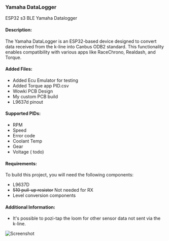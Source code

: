 ### Yamaha DataLogger
ESP32 s3 BLE Yamaha Datalogger

#### Description:
The Yamaha DataLogger is an ESP32-based device designed to convert data received from the k-line into Canbus ODB2 standard. This functionality enables compatibility with various apps like RaceChrono, Realdash, and Torque. 

#### Added Files:
- Added Ecu Emulator for testing
- Added Torque app PID.csv
- Wowki PCB Design
- My custom PCB build
- L9637d pinout



#### Supported PIDs:
- RPM
- Speed
- Error code
- Coolant Temp
- Gear
- Voltage ( todo)

#### Requirements:
To build this project, you will need the following components:
- L9637D
- <strike>510 pull-up resistor</strike> Not needed for RX
- Level conversion components

#### Additional Information:
- It's possible to pozi-tap the loom for other sensor data not sent via the k-line.

![Screenshot](https://raw.githubusercontent.com/terrafirma2021/Yamaha-DataLogger/main/Screenshot_20240306_113752_Torque.jpg)
